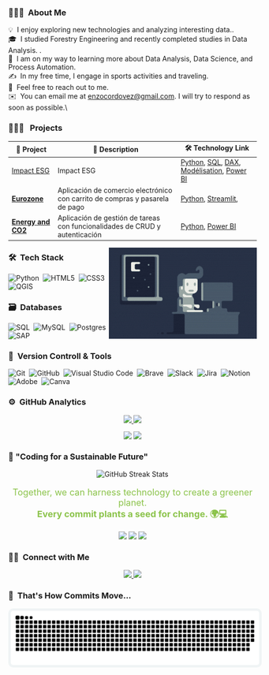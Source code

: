 
<!-- ## 👋 &nbsp;Hey there! I'm Enzo Hernandez -->

### 👨🏻‍💻 &nbsp;About Me


💡 &nbsp;I enjoy exploring new technologies and analyzing interesting data..\
🎓 &nbsp;I studied Forestry Engineering and recently completed studies in Data Analysis. .\
🌱 &nbsp;I am on my way to learning more about Data Analysis, Data Science, and Process Automation.\
✍️ &nbsp;In my free time, I engage in sports activities and traveling.\
💬 &nbsp;Feel free to reach out to me.\
✉️ &nbsp;You can email me at enzocordovez@gmail.com. I will try to respond as soon as possible.\


### 👨🏻‍💻 &nbsp; Projects

<table>
  <thead>
    <tr>
      <th>📂 Project</th>
      <th>📝 Description</th>
      <th>🛠️ Technology Link</th>
    </tr>
  </thead>
  <tbody>
    <tr>
      <td>
        <a href="https://github.com/enzohern/Impact-ESG/blob/3b157ac95416884ceb39c04a7d61ad40f5d3b4cd/README.md"<strong>Impact ESG</strong></a>
      </td>
      <td>Impact ESG</td>
      <td>
        <a href="https://github.com/enzohern/Impact-ESG/blob/3b157ac95416884ceb39c04a7d61ad40f5d3b4cd/Data_ESG.py">Python</a>, 
        <a href="https://github.com/enzohern/Impact-ESG/blob/3b157ac95416884ceb39c04a7d61ad40f5d3b4cd/data_preparation.sql">SQL</a>,
        <a href="https://github.com/enzohern/Impact-ESG/blob/3b157ac95416884ceb39c04a7d61ad40f5d3b4cd/DAX_Measures.md">DAX</a>,
        <a href="https://github.com/enzohern/Impact-ESG/blob/3b157ac95416884ceb39c04a7d61ad40f5d3b4cd/modelisation.jpg">Modélisation</a>,
        <a href="https://github.com/enzohern/Impact-ESG/blob/3b157ac95416884ceb39c04a7d61ad40f5d3b4cd/1.jpg">Power BI</a>
      </td>
    </tr>
    <tr>
      <td>
        <a href="https://github.com/enzohern/Eurozone/blob/main/README.md"><strong>Eurozone</strong></a>
      </td>
      <td>Aplicación de comercio electrónico con carrito de compras y pasarela de pago</td>
      <td>
        <a href="https://github.com/enzohern/Eurozone/blob/main/app.py">Python</a>, 
        <a href="https://eurozone-2015-2023.streamlit.app/">Streamlit</a>,
      </td>
    </tr>
    <tr>
      <td>
        <a href="https://github.com/enzohern/Energy-and-CO2-France/blob/main/readme.md"><strong>Energy and CO2</strong></a>
      </td>
      <td>Aplicación de gestión de tareas con funcionalidades de CRUD y autenticación</td>
      <td>
        <a href="https://github.com/enzohern/Energy-and-CO2-France/blob/main/Energy.py">Python</a>, 
        <a href="https://github.com/enzohern/Energy-and-CO2-France/blob/main/POWER_BI.png">Power BI</a>
      </td>
    </tr>
  </tbody>
</table>

<img alt="Night Coding" src="https://raw.githubusercontent.com/AVS1508/AVS1508/master/assets/Night-Coding.gif" align="right"/>



### 🛠 &nbsp;Tech Stack

![Python](https://img.shields.io/badge/python-3670A0?style=for-the-badge&logo=python&logoColor=ffdd54)&nbsp;
![HTML5](https://img.shields.io/badge/html5-%23E34F26.svg?style=for-the-badge&logo=html5&logoColor=white)&nbsp;
![CSS3](https://img.shields.io/badge/css3-%231572B6.svg?style=for-the-badge&logo=css3&logoColor=white)&nbsp;
![QGIS](https://img.shields.io/badge/QGIS-22.04-green?style=plastic&logo=qgis)&nbsp;

### 🗃 &nbsp;Databases

![SQL](https://img.shields.io/badge/Microsoft_SQL_Server-CC2927)&nbsp;
![MySQL](https://shields.io/badge/MySQL-lightgrey?logo=mysql&style=plastic&logoColor=white&labelColor=blue)&nbsp;
![Postgres](https://img.shields.io/badge/postgres-%23316192.svg?style=for-the-badge&logo=postgresql&logoColor=white)&nbsp;
![SAP](https://img.shields.io/badge/-SAP-0FAAFF?style=flat&logo=sap&logoColor=white)&nbsp;


### 🧰 &nbsp;Version Controll & Tools 

![Git](https://img.shields.io/badge/git-%23F05033.svg?style=for-the-badge&logo=git&logoColor=white)&nbsp;
![GitHub](https://img.shields.io/badge/github-%23121011.svg?style=for-the-badge&logo=github&logoColor=white)&nbsp;
![Visual Studio Code](https://img.shields.io/badge/Visual%20Studio%20Code-0078d7.svg?style=for-the-badge&logo=visual-studio-code&logoColor=white)&nbsp;
![Brave](https://img.shields.io/badge/Brave-FB542B?style=for-the-badge&logo=Brave&logoColor=white)&nbsp;
![Slack](https://img.shields.io/badge/Slack-4A154B?style=for-the-badge&logo=slack&logoColor=white)&nbsp;
![Jira](https://img.shields.io/badge/jira-%230A0FFF.svg?style=for-the-badge&logo=jira&logoColor=white)&nbsp;
![Notion](https://img.shields.io/badge/Notion-%23000000.svg?style=for-the-badge&logo=notion&logoColor=white)&nbsp;
![Adobe](https://img.shields.io/badge/adobe-%23FF0000.svg?style=for-the-badge&logo=adobe&logoColor=white)&nbsp;
![Canva](https://img.shields.io/badge/Canva-%2300C4CC.svg?style=for-the-badge&logo=Canva&logoColor=white)&nbsp;


### ⚙️ &nbsp;GitHub Analytics

<p align="center">
  <a href="https://github.com/enzohern">
    <img height="180em" src="https://github-readme-stats-eight-theta.vercel.app/api?username=enzohern&show_icons=true&theme=radical&include_all_commits=true&count_private=true&title_color=4caf50&icon_color=8bc34a&text_color=ffffff&bg_color=0d1117"/>
    <img height="180em" src="https://github-readme-stats-eight-theta.vercel.app/api/top-langs/?username=enzohern&layout=compact&langs_count=8&theme=radical&title_color=4caf50&text_color=ffffff&bg_color=0d1117"/>
  </a>
</p>

<p align="center">
  <img src="https://img.shields.io/badge/-Technology-0d1117?style=for-the-badge&logo=python&logoColor=4caf50">
  <img src="https://img.shields.io/badge/-Sustainability-0d1117?style=for-the-badge&logo=leaf&logoColor=4caf50">
</p>

### 🌱 **"Coding for a Sustainable Future"**

<p align="center">
  <img src="https://github-readme-streak-stats.herokuapp.com/?user=enzohern&theme=radical&ring=4caf50&fire=8bc34a&sideNums=ffffff&background=0d1117&currStreakLabel=ffffff" alt="GitHub Streak Stats">
</p>

<p align="center" style="font-size: 18px; color: #8bc34a;">
  Together, we can harness technology to create a greener planet. <br>
  <strong>Every commit plants a seed for change. 🌍💻</strong>
</p>

<p align="center">
  <img src="https://img.shields.io/badge/-Innovate-0d1117?style=for-the-badge&logo=python&logoColor=4caf50">
  <img src="https://img.shields.io/badge/-Sustainability-0d1117?style=for-the-badge&logo=leaf&logoColor=8bc34a">
  <img src="https://img.shields.io/badge/-Impact-0d1117?style=for-the-badge&logo=globe&logoColor=4caf50">
</p>



### 🤝🏻 &nbsp;Connect with Me

<p align="center">
  <a href="https://www.linkedin.com/in/ask2001/">
    <img src="https://img.shields.io/badge/LinkedIn-4caf50?style=for-the-badge&logo=linkedin&logoColor=white"/>
  </a>
  <a href="mailto:enzocordovez@gmail.com">
    <img src="https://img.shields.io/badge/Gmail-8bc34a?style=for-the-badge&logo=gmail&logoColor=white"/>
  </a>
</p>

### 🐍 &nbsp;That's How Commits Move...

<div align="center">
  <a href="https://github.com/enzohern">
    <img src="https://github.com/1999AZZAR/1999AZZAR/blob/main/resources/img/grid-snake.svg" alt="snake" style="background-color: #f0f4f5; border-radius: 10px; padding: 5px;"/>
  </a>
</div>


